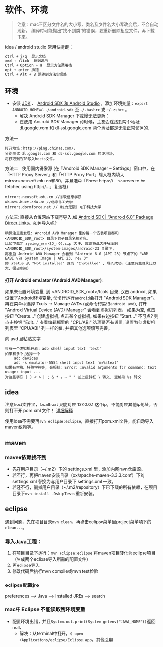 # 软件、环境
> 注意：mac不区分文件名的大小写，类名及文件名大小写改变后，不会自动刷新。
编译时可能抛出“找不到类”的错误，要重新删除相应文件，再下载下来。


idea / android studio 常用快捷键：

```sh
ctrl + j/q  显示文档
cmd + click  跳到调用
Ctrl + Option + H  显示方法调用栈
opt + enter 排错
Ctrl + Alt + B 跳转到方法实现处
```

## 环境
- 安装 [JDK](http://www.oracle.com/technetwork/java/javase/downloads/jdk8-downloads-2133151.html) 、 [Android SDK 和 Android Studio](https://developer.android.com/studio/index.html) 。添加环境变量：`export ANDROID_HOME=/../android-sdk` 至 `~/.bashrc` 或 `~/.zshrc` 。
    - [解决](http://blog.kuoruan.com/24.html) Android SDK Manager 下载慢无法更新：
    - 在使用 Android SDK Manager 的时候，主要会连接到两个地址 dl.google.com 和 dl-ssl.google.com 两个地址都是无法正常访问的.

方法一：

    打开地址：http://ping.chinaz.com/，
    分别测试 dl.google.com 和 dl-ssl.google.com 的IP地址，   
    将获取到的IP写入hosts文件。

方法二：使用国内镜像源 (在『Android SDK Manager – Settings』窗口中，在「HTTP Proxy Server」和「HTTP Proxy Port」输入框内填入mirrors.neusoft.edu.cn和80，并且选中「Force https://… sources to be fetched using http://…」复选框)

    mirrors.neusoft.edu.cn //东软信息学院
    ubuntu.buct.edu.cn //北京化工大学
    mirrors.dormforce.net //（栋力无限）电子科技大学
    
方法三: 直接从仓库网站下载再导入,如 [Android SDK | “Android 6.0” Package Direct Links](https://afterroot.wordpress.com/2016/01/01/android-sdk-android-6-0-package-direct-links/)。如何导入呢?

    稍微注意能发现: Android AVD Manager 里的每一个安装项目都和 <ANDROID_SDK_root> 目录下的子目录名相对应。
    比如下载了 sysimg_arm-23_r03.zip 文件, 应该将此文件解压到 <ANDROID_SDK_root>/system-images/android-23 目录下,
    再重启 Android AVD Manager 会看到 "Android 6.0 (API 23) 节点下的 "ARM EABI v7a System Image | API 23, rev 3"
    的 status 从 "Not installed" 变为 "Installed" , 导入成功。(注意有些目录比较大、很占空间)

#### 打开 Android emulator (Android AVD Manager): 
如果未设置环境变量, 到 <ANDROID_SDK_root>/tools 目录, 双击 android, 如果设置了Android环境变量, 命令行运行`android`会打开 
"Android SDK Manager"。再在菜单中选择 Tools -> Manage AVDs (或命令行运行`android avd`), 
打开 "Android Virtual Device (AVD) Manager" 会看到虚拟机列表。
如果为空, 点击按钮 "Create..." 创建虚拟机, 点击某个虚拟机, 如果右边按钮 "Start..." 不可点?
则点击按钮 "Edit..." 查看编辑框里的 "CPU/ABI" 选项是否有设置, 设置为何虚拟机列表里 "CPU/ABI" 列一样的值, 并把其他选项填写完善。

向 avd 里粘贴文字:

    只有一个虚拟机开着: adb shell input text 'text'
    如果有多个,选择一个: 
        adb devices
        adb -s emulator-5554 shell input text 'my%stext'
    如果有空格、特殊字符等, 会报错: Error: Invalid arguments for command: text usage: input ... 
    对这些字符 ( ) < > | ; & * \ ~ " ' 加上反斜杠 \ 转义, 空格用 %s 转义


## idea
注意host文件里，localhost 只能对应 127.0.0.1 这个ip，不能对应其他ip地址，否则打不开 pom.xml 文件！
[详细解释](http://stackoverflow.com/questions/12701347/unable-to-import-maven-project-into-intellij-idea)

使用idea不需要再`mvn eclipse:eclipse`，直接打开pom.xml文件，能自动导入maven依赖等。


## maven
### maven依赖找不到
- 先在用户目录（~/.m2）下的 settings.xml 里，添加内网mvn仓库源。
- 若不行，再把maven安装目录（xx/apache-maven-3.3.3/conf）下的 settings.xml 替换为与用户目录下 settings.xml 一致。
- 若还不行，删掉用户目录（~/.m2/repository）下已下载的所有依赖，在项目目录下`mvn install -DskipTests`重新安装。


## eclipse
遇到问题，先在项目目录`mvn clean`，再点击eclipse菜单里project菜单项下的`clean...`。

### 导入Java工程：
1. 在项目目录下运行：`mvn eclipse:eclipse` 将maven项目转化为eclipse项目（生成两个eclipse导入所需的配置文件）
2. 再eclipse导入
3. 修改代码后执行mvn compile或mvn test检验


### eclipse配置jre
preferences --> Java --> Installed JREs --> search

### mac中 Eclipse 不能读取到环境变量
- 配置环境出错，并且`System.out.print(System.getenv("JAVA_HOME"))`返回null，
    - 解决：从terminal中打开，`$ open /Applications/eclipse/Eclipse.app`。其他[引申](http://stackoverflow.com/questions/603785/environment-variables-in-mac-os-x?lq=1)
